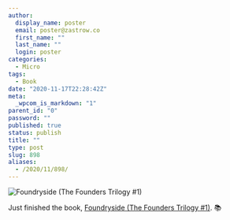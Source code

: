 ```yaml
---
author:
  display_name: poster
  email: poster@zastrow.co
  first_name: ""
  last_name: ""
  login: poster
categories:
  - Micro
tags:
  - Book
date: "2020-11-17T22:28:42Z"
meta:
  _wpcom_is_markdown: "1"
parent_id: "0"
password: ""
published: true
status: publish
title: ""
type: post
slug: 898
aliases:
  - /2020/11/898/
---
```

<p><img src="https://i.gr-assets.com/images/S/compressed.photo.goodreads.com/books/1535043015l/41441690._SX318_.jpg" alt="Foundryside (The Founders Trilogy #1)" /></p>
<p>Just finished the book, <a href="https://www.goodreads.com/review/show/3650532942?utm_medium=api&amp;utm_source=rss">Foundryside (The Founders Trilogy #1)</a>. 📚</p>
